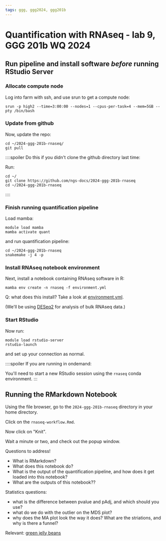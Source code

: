 ```yaml
---
tags: ggg, ggg2024, ggg201b
---
```


# Quantification with RNAseq - lab 9, GGG 201b WQ 2024


## Run pipeline and install software _before_ running RStudio Server

### Allocate compute node

Log into farm with ssh, and use srun to get a compute node:
```
srun -p high2 --time=3:00:00 --nodes=1 --cpus-per-task=4 --mem=5GB --pty /bin/bash
```

### Update from github

Now, update the repo:

```
cd ~/2024-ggg-201b-rnaseq/
git pull
```

::::spoiler Do this if you didn't clone the github directory last time:

Run:
```
cd ~/
git clone https://github.com/ngs-docs/2024-ggg-201b-rnaseq
cd ~/2024-ggg-201b-rnaseq
```

::::

### Finish running quantification pipeline

Load mamba:
```
module load mamba
mamba activate quant
```
and run quantification pipeline:
```
cd ~/2024-ggg-201b-rnaseq
snakemake -j 4 -p
```

### Install RNAseq notebook environment

Next, install a notebook containing RNAseq software in R:
```
mamba env create -n rnaseq -f environment.yml
```

Q: what does this install? Take a look at [environment.yml](https://github.com/ngs-docs/2024-ggg-201b-rnaseq/blob/main/environment.yml).

(We'll be using [DESeq2](https://bioconductor.org/packages/devel/bioc/vignettes/DESeq2/inst/doc/DESeq2.html) for analysis of bulk RNAseq data.)

### Start RStudio

Now run:
```
module load rstudio-server
rstudio-launch
```
and set up your connection as normal.

::::spoiler If you are running in ondemand:

You'll need to start a new RStudio session using the `rnaseq` conda environment.
:::

## Running the RMarkdown Notebook

Using the file browser, go to the `2024-ggg-201b-rnaseq` directory in your home directory.

Click on the `rnaseq-workflow.Rmd`.

Now click on "Knit".

Wait a minute or two, and check out the popup window.

Questions to address!

* What is RMarkdown?
* What does this notebook do?
* What is the output of the quantification pipeline, and how does it get loaded into this notebook?
* What are the outputs of this notebook??

Statistics questions:

* what is the difference between pvalue and pAdj, and which should you use?
* what do we do with the outlier on the MDS plot?
* why does the MA plot look the way it does? What are the striations, and why is there a funnel?


Relevant: [green jelly beans](https://www.explainxkcd.com/wiki/index.php/882:_Significant)
